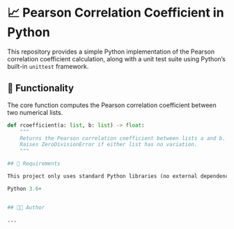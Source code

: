 # 📈 Pearson Correlation Coefficient in Python

This repository provides a simple Python implementation of the Pearson correlation coefficient calculation, along with a unit test suite using Python’s built-in `unittest` framework.

## 🧮 Functionality

The core function computes the Pearson correlation coefficient between two numerical lists.

```python
def rcoefficient(a: list, b: list) -> float:
    """
    Returns the Pearson correlation coefficient between lists a and b.
    Raises ZeroDivisionError if either list has no variation.
    """

## 📌 Requirements

This project only uses standard Python libraries (no external dependencies):

Python 3.6+


## 👩‍💻 Author

...